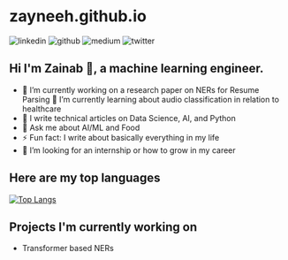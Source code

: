 # zayneeh.github.io
![linkedin](https://img.shields.io/badge/Linkedin-0e76a8?style=for-the-badge&logo=Linkedin&logoColor=white)
![github](https://img.shields.io/badge/Github-000000?style=for-the-badge&logo=Github&logoColor=white)
![medium](https://img.shields.io/badge/Medium-000000?style=for-the-badge&logo=Medium&logoColor=white)
![twitter](https://img.shields.io/badge/Twitter-informational?style=for-the-badge&logo=Twitter&logoColor=white)

## Hi I'm Zainab 👋, a machine learning engineer.

- 🔭 I’m currently working on a research paper on NERs for Resume Parsing
  🌱 I’m currently learning about audio classification in relation to healthcare
- 🌱 I write technical articles on Data Science, AI, and Python
- 💬 Ask me about AI/ML and Food
- ⚡ Fun fact: I write about basically everything in my life
- 🤔 I’m looking for an internship or how to grow in my career

## Here are my top languages

[![Top Langs](https://github-readme-stats.vercel.app/api/top-langs/?username=zayneeh-e&layout=compact&langs_count=8)](https://github.com/anuraghazra/github-readme-stats)

## Projects I'm currently working on

- Transformer based NERs
<!--
